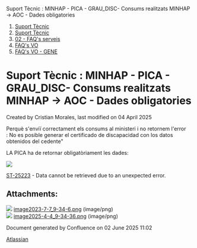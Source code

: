 Suport Tècnic : MINHAP - PICA - GRAU\_DISC- Consums realitzats MINHAP -> AOC - Dades obligatories  

1.  [Suport Tècnic](index.html)
2.  [Suport Tècnic](13893782.html)
3.  [02 - FAQ's serveis](26313393.html)
4.  [FAQ's VO](28705575.html)
5.  [FAQ's VO - GENE](28705577.html)

Suport Tècnic : MINHAP - PICA - GRAU\_DISC- Consums realitzats MINHAP -> AOC - Dades obligatories
=================================================================================================

Created by Cristian Morales, last modified on 04 April 2025

Perquè s'enviï correctament els consums al ministeri i no retornem l'error : No es posible generar el certificado de discapacidad con los datos obtenidos del cedente"

LA PICA ha de retornar obligatòriament les dades:

![](attachments/128647304/128647307.png)

  

[ST-25223](https://contacte.aoc.cat/browse/ST-25223?src=confmacro) - Data cannot be retrieved due to an unexpected error.

Attachments:
------------

![](images/icons/bullet_blue.gif) [image2023-7-7\_9-34-6.png](attachments/128647304/128647305.png) (image/png)  
![](images/icons/bullet_blue.gif) [image2025-4-4\_9-34-36.png](attachments/128647304/128647307.png) (image/png)  

Document generated by Confluence on 02 June 2025 11:02

[Atlassian](http://www.atlassian.com/)